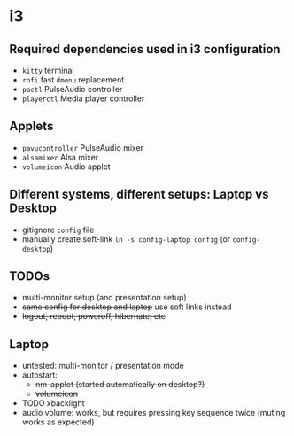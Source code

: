 # i3

## Required dependencies used in i3 configuration

- `kitty` terminal
- `rofi` fast `dmenu` replacement
- `pactl` PulseAudio controller
- `playerctl` Media player controller

## Applets

- `pavucontroller` PulseAudio mixer
- `alsamixer` Alsa mixer
- `volumeicon` Audio applet

## Different systems, different setups: Laptop vs Desktop

- gitignore `config` file
- manually create soft-link `ln -s config-laptop config` (or `config-desktop`)

## TODOs

- multi-monitor setup (and presentation setup)
- ~~same config for desktop and laptop~~ use soft links instead
- ~~logout, reboot, poweroff, hibernate, etc~~

## Laptop

- untested: multi-monitor / presentation mode
- autostart:
  - ~~nm-applet (started automatically on desktop?)~~
  - ~~volumeicon~~
- TODO xbacklight
- audio volume: works, but requires pressing key sequence twice (muting works as expected)
